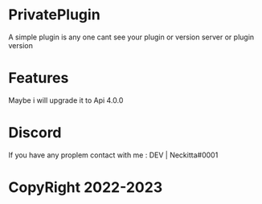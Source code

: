 # PrivatePlugin

A simple plugin is any one cant see your plugin or version server or plugin version

# Features

Maybe i will upgrade it to Api 4.0.0 

# Discord 

If you have any proplem contact with me : DEV | Neckitta#0001


# CopyRight 2022-2023
